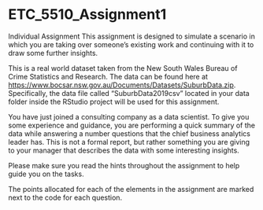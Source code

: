 # ETC_5510_Assignment1
Individual Assignment
This assignment is designed to simulate a scenario in which you are taking over someone’s existing work and continuing with it to draw some further insights.

This is a real world dataset taken from the New South Wales Bureau of Crime Statistics and Research. The data can be found here at https://www.bocsar.nsw.gov.au/Documents/Datasets/SuburbData.zip. Specifically, the data file called “SuburbData2019csv” located in your data folder inside the RStudio project will be used for this assignment.

You have just joined a consulting company as a data scientist. To give you some experience and guidance, you are performing a quick summary of the data while answering a number questions that the chief business analytics leader has. This is not a formal report, but rather something you are giving to your manager that describes the data with some interesting insights.

Please make sure you read the hints throughout the assignment to help guide you on the tasks.

The points allocated for each of the elements in the assignment are marked next to the code for each question.
